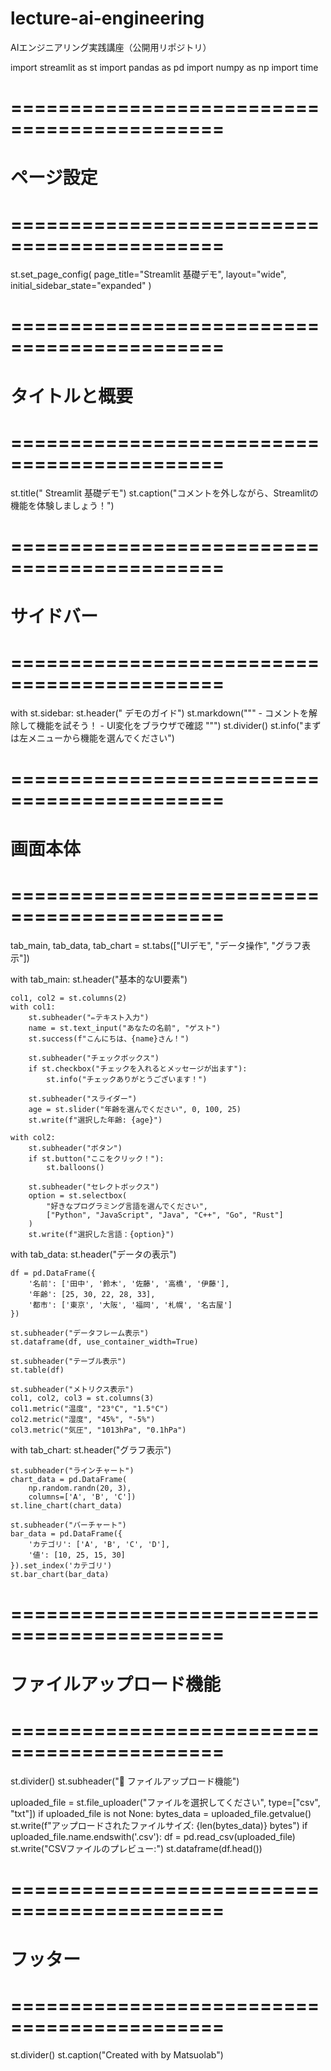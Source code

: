 # lecture-ai-engineering
AIエンジニアリング実践講座（公開用リポジトリ）


import streamlit as st
import pandas as pd
import numpy as np
import time

# ============================================
# ページ設定
# ============================================
st.set_page_config(
    page_title="Streamlit 基礎デモ",
    layout="wide",
    initial_sidebar_state="expanded"
)

# ============================================
# タイトルと概要
# ============================================
st.title(" Streamlit 基礎デモ")
st.caption("コメントを外しながら、Streamlitの機能を体験しましょう！")

# ============================================
# サイドバー
# ============================================
with st.sidebar:
    st.header(" デモのガイド")
    st.markdown("""
    - コメントを解除して機能を試そう！
    - UI変化をブラウザで確認
    """)
    st.divider()
    st.info("まずは左メニューから機能を選んでください")

# ============================================
# 画面本体
# ============================================
tab_main, tab_data, tab_chart = st.tabs(["UIデモ", "データ操作", "グラフ表示"])

with tab_main:
    st.header("基本的なUI要素")

    col1, col2 = st.columns(2)
    with col1:
        st.subheader("✏テキスト入力")
        name = st.text_input("あなたの名前", "ゲスト")
        st.success(f"こんにちは、{name}さん！")

        st.subheader("チェックボックス")
        if st.checkbox("チェックを入れるとメッセージが出ます"):
            st.info("チェックありがとうございます！")

        st.subheader("スライダー")
        age = st.slider("年齢を選んでください", 0, 100, 25)
        st.write(f"選択した年齢: {age}")

    with col2:
        st.subheader("ボタン")
        if st.button("ここをクリック！"):
            st.balloons()

        st.subheader("セレクトボックス")
        option = st.selectbox(
            "好きなプログラミング言語を選んでください",
            ["Python", "JavaScript", "Java", "C++", "Go", "Rust"]
        )
        st.write(f"選択した言語：{option}")

with tab_data:
    st.header("データの表示")
    
    df = pd.DataFrame({
        '名前': ['田中', '鈴木', '佐藤', '高橋', '伊藤'],
        '年齢': [25, 30, 22, 28, 33],
        '都市': ['東京', '大阪', '福岡', '札幌', '名古屋']
    })

    st.subheader("データフレーム表示")
    st.dataframe(df, use_container_width=True)

    st.subheader("テーブル表示")
    st.table(df)

    st.subheader("メトリクス表示")
    col1, col2, col3 = st.columns(3)
    col1.metric("温度", "23°C", "1.5°C")
    col2.metric("湿度", "45%", "-5%")
    col3.metric("気圧", "1013hPa", "0.1hPa")

with tab_chart:
    st.header("グラフ表示")

    st.subheader("ラインチャート")
    chart_data = pd.DataFrame(
        np.random.randn(20, 3),
        columns=['A', 'B', 'C'])
    st.line_chart(chart_data)

    st.subheader("バーチャート")
    bar_data = pd.DataFrame({
        'カテゴリ': ['A', 'B', 'C', 'D'],
        '値': [10, 25, 15, 30]
    }).set_index('カテゴリ')
    st.bar_chart(bar_data)

# ============================================
# ファイルアップロード機能
# ============================================
st.divider()
st.subheader("📁 ファイルアップロード機能")

uploaded_file = st.file_uploader("ファイルを選択してください", type=["csv", "txt"])
if uploaded_file is not None:
    bytes_data = uploaded_file.getvalue()
    st.write(f"アップロードされたファイルサイズ: {len(bytes_data)} bytes")
    if uploaded_file.name.endswith('.csv'):
        df = pd.read_csv(uploaded_file)
        st.write("CSVファイルのプレビュー:")
        st.dataframe(df.head())

# ============================================
# フッター
# ============================================
st.divider()
st.caption("Created with  by Matsuolab")
